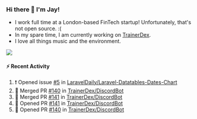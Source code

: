 ### Hi there 👋 I'm Jay!
* I work full time at a London-based FinTech startup! Unfortunately, that's not open source. :(
* In my spare time, I am currently working on [TrainerDex](https://www.github.com/TrainerDex).
* I love all things music and the environment.

[<img src="https://github-readme-stats.vercel.app/api/wakatime?username=TurnrDev&layout=compact&custom_title=Last 7 Days Language Breakdown" />](https://wakatime.com/@TurnrDev)  

#### :zap: Recent Activity
<!--START_SECTION:activity-->
1. ❗️ Opened issue [#5](https://github.com/LaravelDaily/Laravel-Datatables-Dates-Chart/issues/5) in [LaravelDaily/Laravel-Datatables-Dates-Chart](https://github.com/LaravelDaily/Laravel-Datatables-Dates-Chart)
2. 🎉 Merged PR [#140](https://github.com/TrainerDex/DiscordBot/pull/140) in [TrainerDex/DiscordBot](https://github.com/TrainerDex/DiscordBot)
3. 🎉 Merged PR [#141](https://github.com/TrainerDex/DiscordBot/pull/141) in [TrainerDex/DiscordBot](https://github.com/TrainerDex/DiscordBot)
4. 💪 Opened PR [#141](https://github.com/TrainerDex/DiscordBot/pull/141) in [TrainerDex/DiscordBot](https://github.com/TrainerDex/DiscordBot)
5. 💪 Opened PR [#140](https://github.com/TrainerDex/DiscordBot/pull/140) in [TrainerDex/DiscordBot](https://github.com/TrainerDex/DiscordBot)
<!--END_SECTION:activity-->
